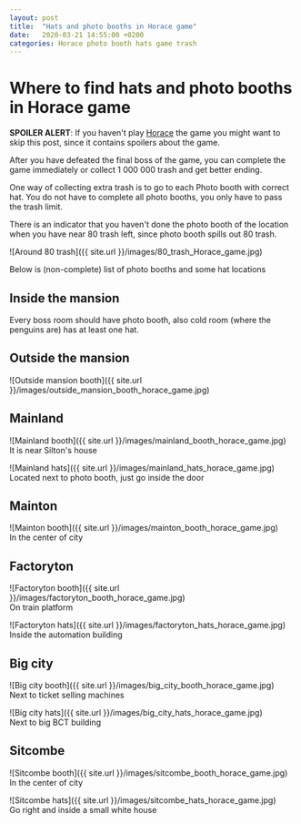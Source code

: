 ```yaml
---
layout: post
title:  "Hats and photo booths in Horace game"
date:   2020-03-21 14:55:00 +0200
categories: Horace photo booth hats game trash
---
```

# Where to find hats and photo booths in Horace game

**SPOILER ALERT**: If you haven't play [Horace](https://505games.com/games/horace/) the game you might want to skip this post, since it contains spoilers about the game.

After you have defeated the final boss of the game, you can complete the game immediately or collect 1 000 000 trash and get better ending. 

One way of collecting extra trash is to go to each Photo booth with correct hat. You do not have to complete all photo booths, you only have to pass the trash limit.

There is an indicator that you haven't done the photo booth of the location when you have near 80 trash left, since photo booth spills out 80 trash.

![Around 80 trash]({{ site.url }}/images/80_trash_Horace_game.jpg)

Below is (non-complete) list of photo booths and some hat locations

## Inside the mansion
Every boss room should have photo booth, also cold room (where the penguins are) has at least one hat.

## Outside the mansion
![Outside mansion booth]({{ site.url }}/images/outside_mansion_booth_horace_game.jpg)

## Mainland
![Mainland booth]({{ site.url }}/images/mainland_booth_horace_game.jpg)  
It is near Silton's house

![Mainland hats]({{ site.url }}/images/mainland_hats_horace_game.jpg)  
Located next to photo booth, just go inside the door

## Mainton 
![Mainton booth]({{ site.url }}/images/mainton_booth_horace_game.jpg)  
In the center of city

## Factoryton
![Factoryton booth]({{ site.url }}/images/factoryton_booth_horace_game.jpg)  
On train platform

![Factoryton hats]({{ site.url }}/images/factoryton_hats_horace_game.jpg)  
Inside the automation building

## Big city
![Big city booth]({{ site.url }}/images/big_city_booth_horace_game.jpg)  
Next to ticket selling machines

![Big city hats]({{ site.url }}/images/big_city_hats_horace_game.jpg)  
Next to big BCT building

## Sitcombe
![Sitcombe booth]({{ site.url }}/images/sitcombe_booth_horace_game.jpg)  
In the center of city

![Sitcombe hats]({{ site.url }}/images/sitcombe_hats_horace_game.jpg)  
Go right and inside a small white house